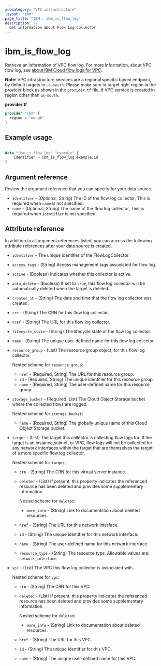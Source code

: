 ```yaml
---
subcategory: "VPC infrastructure"
layout: "ibm"
page_title: "IBM : ibm_is_flow_log"
description: |-
  Get information about Flow Log Collector
---
```


# ibm_is_flow_log
Retrieve an information of VPC flow log. For more information, about VPC flow log, see [about IBM Cloud flow logs for VPC](https://cloud.ibm.com/docs/vpc?topic=vpc-flow-logs).

**Note:** 
VPC infrastructure services are a regional specific based endpoint, by default targets to `us-south`. Please make sure to target right region in the provider block as shown in the `provider.tf` file, if VPC service is created in region other than `us-south`.

**provider.tf**

```terraform
provider "ibm" {
  region = "eu-gb"
}
```

## Example usage

```terraform

data "ibm_is_flow_log" "example" {
	identifier = ibm_is_flow_log.example.id
}
```

## Argument reference

Review the argument reference that you can specify for your data source.

- `identifier` - (Optional, String) The ID of the flow log collector, This is required when `name` is not specified.
- `name` - (Optional, String) The name of the flow log collector,  This is required when `identifier` is not specified.

## Attribute reference

In addition to all argument references listed, you can access the following attribute references after your data source is created.

- `identifier` - The unique identifier of the FlowLogCollector.
- `access_tags` - (String) Access management tags associated for flow log.
- `active` - (Boolean) Indicates whether this collector is active.
- `auto_delete` - (Boolean) If set to `true`, this flow log collector will be automatically deleted when the target is deleted.
- `created_at` - (String) The date and time that the flow log collector was created.
- `crn` - (String) The CRN for this flow log collector.
- `href` - (String) The URL for this flow log collector.
- `lifecycle_state` - (String) The lifecycle state of the flow log collector.
- `name` - (String) The unique user-defined name for this flow log collector.
- `resource_group` - (List) The resource group object, for this flow log collector.

	Nested scheme for `resource_group`:
    - `href` - (Required, String) The URL for this resource group.
    - `id` - (Required, String) The unique identifier for this resource group.
    - `name` - (Required, String) The user-defined name for this resource group.

- `storage_bucket` - (Required, List) The Cloud Object Storage bucket where the collected flows are logged.
  
	Nested scheme for `storage_bucket`:
    - `name` - (Required, String) The globally unique name of this Cloud Object Storage bucket.

- `target` - (List) The target this collector is collecting flow logs for. If the target is an instance,subnet, or VPC, flow logs will not be collected for any network interfaces within the target that are themselves the target of a more specific flow log collector.

	Nested scheme for `target`:
    - `crn` - (String) The CRN for this virtual server instance.
    - `deleted` - (List) If present, this property indicates the referenced resource has been deleted and provides some supplementary information.
	
		Nested scheme for `deleted`:
      	- `more_info` - (String) Link to documentation about deleted resources.
    - `href` - (String) The URL for this network interface.
	- `id` - (String) The unique identifier for this network interface.
   	- `name` - (String) The user-defined name for this network interface.
  	- `resource_type` - (String) The resource type. Allowable values are: `network_interface`.

- `vpc` - (List) The VPC this flow log collector is associated with.
	
	Nested scheme for `vpc`:
	- `crn` - (String) The CRN for this VPC.
	- `deleted` - (List) If present, this property indicates the referenced resource has been deleted and provides some supplementary information.

		Nested scheme for `deleted`:
		 - `more_info` - (String) Link to documentation about deleted resources.
	- `href` - (String) The URL for this VPC.
	- `id` - (String) The unique identifier for this VPC.
	- `name` - (String) The unique user-defined name for this VPC.
